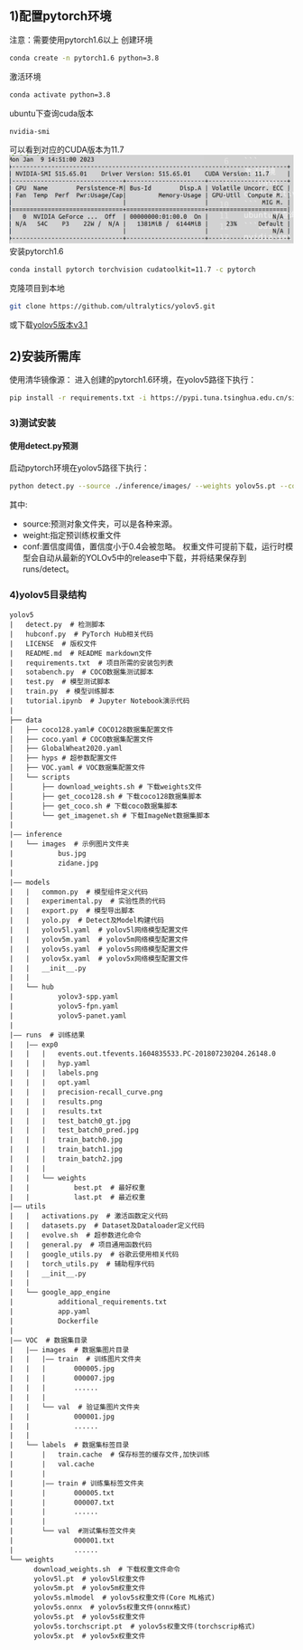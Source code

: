 ## 1)配置pytorch环境
注意：需要使用pytorch1.6以上
创建环境
```bash
conda create -n pytorch1.6 python=3.8
```
激活环境
```bash
conda activate python=3.8
```
ubuntu下查询cuda版本
```bash
nvidia-smi
```
可以看到对应的CUDA版本为11.7
![](images/2023-08-23-17-39-02.png)
安装pytorch1.6
```bash
conda install pytorch torchvision cudatoolkit=11.7 -c pytorch
```
克隆项目到本地
```bash
git clone https://github.com/ultralytics/yolov5.git
```
或下载[yolov5版本v3.1](https://github.com/ultralytics/yolov5/releases/tag/v3.1)
## 2)安装所需库
使用清华镜像源：
进入创建的pytorch1.6环境，在yolov5路径下执行：
```bash
pip install -r requirements.txt -i https://pypi.tuna.tsinghua.edu.cn/simple
```
### 3)测试安装
#### 使用detect.py预测
启动pytorch环境在yolov5路径下执行：
```bash
python detect.py --source ./inference/images/ --weights yolov5s.pt --conf 0.4
```
其中:
- source:预测对象文件夹，可以是各种来源。
- weight:指定预训练权重文件
- conf:置信度阈值，置信度小于0.4会被忽略。
权重文件可提前下载，运行时模型会自动从最新的YOLOv5中的release中下载，并将结果保存到runs/detect。
### 4)yolov5目录结构
```xml
yolov5
|	detect.py  # 检测脚本
|	hubconf.py  # PyTorch Hub相关代码
|	LICENSE  # 版权文件
|	README.md  # README markdown文件
|	requirements.txt  # 项目所需的安装包列表
|	sotabench.py  # COCO数据集测试脚本
|	test.py  # 模型测试脚本
|	train.py  # 模型训练脚本
|	tutorial.ipynb  # Jupyter Notebook演示代码
|
├── data
│   ├── coco128.yaml# COCO128数据集配置文件
│   ├── coco.yaml # COCO数据集配置文件
│   ├── GlobalWheat2020.yaml 
│   ├── hyps # 超参数配置文件
│   ├── VOC.yaml # VOC数据集配置文件
│   └── scripts
│       ├── download_weights.sh # 下载weights文件
│       ├── get_coco128.sh # 下载coco128数据集脚本
│       ├── get_coco.sh # 下载coco数据集脚本
│       └── get_imagenet.sh # 下载ImageNet数据集脚本
|
|—— inference
|	└── images  # 示例图片文件夹
|			bus.jpg
|			zidane.jpg
|
|—— models
|	|	common.py  # 模型组件定义代码
|	|	experimental.py  # 实验性质的代码
|	|	export.py  # 模型导出脚本
|	|	yolo.py  # Detect及Model构建代码
|	|	yolov5l.yaml  # yolov5l网络模型配置文件
|	|	yolov5m.yaml  # yolov5m网络模型配置文件
|	|	yolov5s.yaml  # yolov5s网络模型配置文件
|	|	yolov5x.yaml  # yolov5x网络模型配置文件
|	|	__init__.py
|	|
|	└── hub
|			yolov3-spp.yaml
|			yolov5-fpn.yaml
|			yolov5-panet.yaml
|
|—— runs  # 训练结果
|	|—— exp0
|	|	|	events.out.tfevents.1604835533.PC-201807230204.26148.0
|	|	|	hyp.yaml
|	|	|	labels.png
|	|	|	opt.yaml
|	|	|	precision-recall_curve.png
|	|	|	results.png
|	|	|	results.txt
|	|	|	test_batch0_gt.jpg
|	|	|	test_batch0_pred.jpg
|	|	|	train_batch0.jpg
|	|	|	train_batch1.jpg
|	|	|	train_batch2.jpg
|	|	|
|	|	└── weights
|	|			best.pt  # 最好权重
|	|			last.pt  # 最近权重
|—— utils
|	|	activations.py  # 激活函数定义代码
|	|	datasets.py  # Dataset及Dataloader定义代码
|	|	evolve.sh  # 超参数进化命令
|	|	general.py  # 项目通用函数代码
|	|	google_utils.py  # 谷歌云使用相关代码
|	|	torch_utils.py  # 辅助程序代码
|	|	__init__.py
|	|
|	└── google_app_engine
|			additional_requirements.txt
|			app.yaml
|			Dockerfile
|
|—— VOC  # 数据集目录
|	|—— images  # 数据集图片目录
|	|	|—— train  # 训练图片文件夹
|	|	|		000005.jpg
|	|	|		000007.jpg
|	|	|		......	
|	|	|
|	|	└── val  # 验证集图片文件夹			
|	|			000001.jpg	
|	|			......
|	|	
|	└── labels  # 数据集标签目录			
|		|	train.cache  # 保存标签的缓存文件,加快训练
|		|	val.cache
|		|
|		|—— train # 训练集标签文件夹
|		|		000005.txt
|		|		000007.txt
|		|		......
|		|
|		└── val  #测试集标签文件夹
|				000001.txt
|				......
└── weights
      download_weights.sh  # 下载权重文件命令
      yolov5l.pt  # yolov5l权重文件
      yolov5m.pt  # yolov5m权重文件
      yolov5s.mlmodel  # yolov5s权重文件(Core ML格式)
      yolov5s.onnx  # yolov5s权重文件(onnx格式)
      yolov5s.pt  # yolov5s权重文件
      yolov5s.torchscript.pt  # yolov5s权重文件(torchscrip格式)
      yolov5x.pt  # yolov5x权重文件
```
